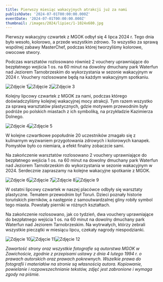 ```yaml
---
title: Pierwszy miesiąc wakacyjnych atrakcji już za nami
publishDate: '2024-07-01T00:00:00.000Z'
eventDate: '2024-07-01T00:00:00.000Z'
thumbnail: /images/2024/lipiec/1-1024x680.jpg
---
```


Pierwszy wakacyjny czwartek z MGOK odbył się 4 lipca 2024 r. Tego dnia było wesoło, kolorowo, a przede wszystkim zdrowo. To wszystko za sprawą wspólnej zabawy MasterChef, podczas której tworzyliśmy kolorowe, owocowe stwory.

Podczas warsztatów rozlosowano również 2 vouchery uprawniające do bezpłatnego wejścia 1 os. na 60 minut na dowolny dmuchany park Waterfun nad Jeziorem Tarnobrzeskim do wykorzystania w sezonie wakacyjnym w 2024 r. Vouchery rozlosowane będą na każdym wakacyjnym spotkaniu.

![Zdjęcie 1](/images/2024/lipiec/1-1024x680.jpg)![Zdjęcie 2](/images/2024/lipiec/2-1024x680.jpg)![Zdjęcie 3](/images/2024/lipiec/3-1024x680.jpg)

Kolejny lipcowy czwartek z MGOK za nami, podczas którego doświadczyliśmy kolejnej wakacyjnej mocy atrakcji. Tym razem wszystko za sprawą warsztatów plastycznych, gdzie motywem przewodnim były podróże po polskich miastach z ich symboliką, na przykładzie Kazimierza Dolnego.

![Zdjęcie 4](/images/2024/lipiec/4-1024x680.jpg)![Zdjęcie 5](/images/2024/lipiec/5-1024x680.jpg)

W kolejne czwartkowe popołudnie 20 uczestników zmagało się z kulinarnym wyzwaniem przygotowania zdrowych i kolorowych kanapek. Pomysłów było co niemiara, a efekt finalny zobaczcie sami.

Na zakończenie warsztatów rozlosowano 2 vouchery uprawniające do bezpłatnego wejścia 1 os. na 60 minut na dowolny dmuchany park Waterfun nad Jeziorem Tarnobrzeskim do wykorzystania w sezonie wakacyjnym w 2024. Serdecznie zapraszamy na kolejne wakacyjne spotkanie z MGOK.

![Zdjęcie 6](/images/2024/lipiec/6-1024x680.jpg)![Zdjęcie 7](/images/2024/lipiec/7-1024x680.jpg)![Zdjęcie 8](/images/2024/lipiec/8-1024x680.jpg)![Zdjęcie 9](/images/2024/lipiec/9-1024x680.jpg)

W ostatni lipcowy czwartek w naszej placówce odbyły się warsztaty plastyczne. Tematem przewodnim był Toruń. Dzieci poznały historie toruńskich pierników, a następnie z samoutwardzalnej gliny robiły symbol tego miasta. Powstały pierniki w różnych kształtach.

Na zakończenie rozlosowano, jak co tydzień, dwa vouchery uprawniające do bezpłatnego wejścia 1 os. na 60 minut na dowolny dmuchany park Waterfun nad Jeziorem Tarnobrzeskim. Na wytrwałych, którzy zebrali wszystkie pieczątki w miesiącu lipcu, czekały nagrody niespodzianki.

![Zdjęcie 10](/images/2024/lipiec/10-1024x680.jpg)![Zdjęcie 11](/images/2024/lipiec/11-1024x680.jpg)![Zdjęcie 12](/images/2024/lipiec/12-1024x680.jpg)

_Zawartość strony oraz wszystkie fotografie są autorstwa MGOK w Zawichoście, zgodnie z przepisami ustawy z dnia 4 lutego 1994 r. o prawach autorskich oraz prawach pokrewnych. Wszelkie prawa do fotografii i materiałów na stronie są własnością autora. Kopiowanie, powielanie i rozpowszechnianie tekstów, zdjęć jest zabronione i wymaga zgody na piśmie._
